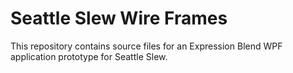 # Seattle Slew Wire Frames

This repository contains source files for an Expression Blend WPF application prototype for Seattle Slew.
